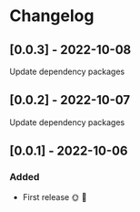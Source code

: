 # Changelog

## [0.0.3] - 2022-10-08

Update dependency packages

## [0.0.2] - 2022-10-07

Update dependency packages

## [0.0.1] - 2022-10-06

### Added
* First release 🌞 🚀
